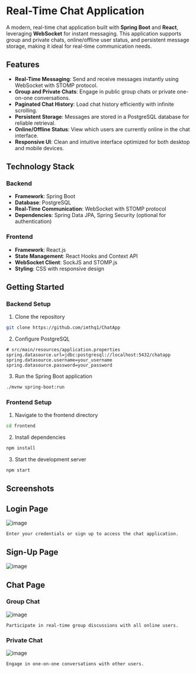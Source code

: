 # Real-Time Chat Application

A modern, real-time chat application built with **Spring Boot** and **React**, leveraging **WebSocket** for instant messaging. This application supports group and private chats, online/offline user status, and persistent message storage, making it ideal for real-time communication needs.

## Features

- **Real-Time Messaging**: Send and receive messages instantly using WebSocket with STOMP protocol.
- **Group and Private Chats**: Engage in public group chats or private one-on-one conversations.
- **Paginated Chat History**: Load chat history efficiently with infinite scrolling.
- **Persistent Storage**: Messages are stored in a PostgreSQL database for reliable retrieval.
- **Online/Offline Status**: View which users are currently online in the chat interface.
- **Responsive UI**: Clean and intuitive interface optimized for both desktop and mobile devices.

## Technology Stack

### Backend
- **Framework**: Spring Boot
- **Database**: PostgreSQL
- **Real-Time Communication**: WebSocket with STOMP protocol
- **Dependencies**: Spring Data JPA, Spring Security (optional for authentication)

### Frontend
- **Framework**: React.js
- **State Management**: React Hooks and Context API
- **WebSocket Client**: SockJS and STOMP.js
- **Styling**: CSS with responsive design


## Getting Started

### Backend Setup

1. Clone the repository
```bash
git clone https://github.com/imthq1/ChatApp
```

2. Configure PostgreSQL
```properties
# src/main/resources/application.properties
spring.datasource.url=jdbc:postgresql://localhost:5432/chatapp
spring.datasource.username=your_username
spring.datasource.password=your_password
```

3. Run the Spring Boot application
```bash
./mvnw spring-boot:run
```

### Frontend Setup

1. Navigate to the frontend directory
```bash
cd frontend
```

2. Install dependencies
```bash
npm install
```

3. Start the development server
```bash
npm start
```


##  Screenshots
## Login Page
![image](https://github.com/user-attachments/assets/2c511ed7-0cf0-4000-8b91-d270caec3b29)
```
Enter your credentials or sign up to access the chat application.
```

## Sign-Up Page
![image](https://github.com/user-attachments/assets/22478369-5c28-41fc-bc10-1a47551f5f01)

## Chat Page
### Group Chat
![image](https://github.com/user-attachments/assets/f43edc02-c3fe-4b8c-ad72-ddde9d01a291)
```
Participate in real-time group discussions with all online users.
```
### Private Chat
![image](https://github.com/user-attachments/assets/904e16c2-d9e0-4798-8887-36b744d4c47a)
```
Engage in one-on-one conversations with other users.
```
